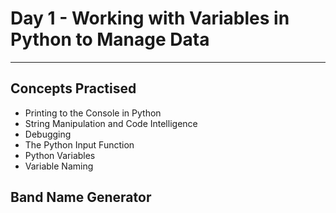 <h1>Day 1 - Working with Variables in Python to Manage Data</h1>
<hr>
<h2>Concepts Practised</h2>

<ul>
    <li>Printing to the Console in Python</li>
    <li>String Manipulation and Code Intelligence</li>
    <li>Debugging</li>
    <li>The Python Input Function</li>
    <li>Python Variables</li>
    <li>Variable Naming</li>
</ul>

<h2>Band Name Generator</h2>